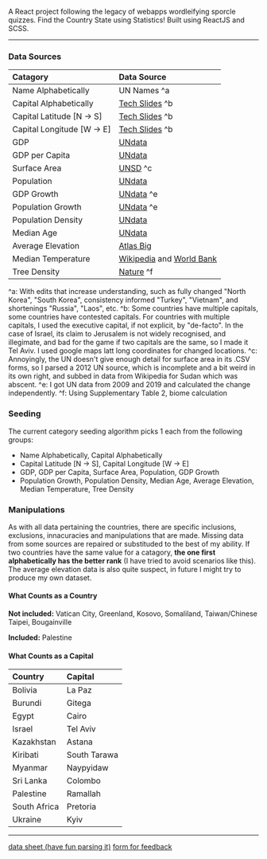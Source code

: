 A React project following the legacy of webapps wordleifying sporcle quizzes. Find the Country State using Statistics! Built using ReactJS and SCSS.

---

### Data Sources

| Catagory | Data Source |
| :--- | :--- |
| Name Alphabetically | UN Names ^a |
| Capital Alphabetically | [Tech Slides](http://techslides.com/list-of-countries-and-capitals) ^b|
| Capital Latitude [N → S] | [Tech Slides](http://techslides.com/list-of-countries-and-capitals) ^b |
| Capital Longitude [W → E] | [Tech Slides](http://techslides.com/list-of-countries-and-capitals) ^b |
| GDP | [UNdata](https://data.un.org/) |
| GDP per Capita | [UNdata](https://data.un.org/) |
| Surface Area | [UNSD](https://gist.github.com/9ps/eee96f40fe8946e674fb365f30f02d27) ^c|
| Population | [UNdata](https://data.un.org/) |
| GDP Growth | [UNdata](https://data.un.org/) ^e |
| Population Growth | [UNdata](https://data.un.org/) ^e |
| Population Density | [UNdata](https://data.un.org/) |
| Median Age | [UNdata](https://data.un.org/) |
| Average Elevation | [Atlas Big](https://www.atlasbig.com/en-us/countries-average-elevation) |
| Median Temperature | [Wikipedia](https://en.wikipedia.org/wiki/List_of_countries_by_average_yearly_temperature) and [World Bank](https://climateknowledgeportal.worldbank.org/)|
| Tree Density | [Nature](https://www.nature.com/articles/nature14967) ^f|

^a: With edits that increase understanding, such as fully changed "North Korea", "South Korea", consistency informed "Turkey", "Vietnam", and shortenings "Russia", "Laos", etc.
^b: Some countries have multiple capitals, some countries have contested capitals. For countries with multiple capitals, I used the executive capital, if not explicit, by "de-facto". In the case of Israel, its claim to Jerusalem is not widely recognised, and illegimate, and bad for the game if two capitals are the same, so I made it Tel Aviv. I used google maps latt long coordinates for changed locations.
^c: Annoyingly, the UN doesn't give enough detail for surface area in its .CSV forms, so I parsed a 2012 UN source, which is incomplete and a bit weird in its own right, and subbed in data from Wikipedia for Sudan which was abscent.
^e: I got UN data from 2009 and 2019 and calculated the change independently.
^f: Using Supplementary Table 2, biome calculation

### Seeding

The current category seeding algorithm picks 1 each from the following groups:
* Name Alphabetically, Capital Alphabetically
* Capital Latitude [N → S], Capital Longitude [W → E]
* GDP, GDP per Capita, Surface Area, Population, GDP Growth
* Population Growth, Population Density, Median Age, Average Elevation, Median Temperature, Tree Density

### Manipulations

As with all data pertaining the countries, there are specific inclusions, exclusions, innacuracies and manipulations that are made. Missing data from some sources are repaired or substituded to the best of my ability. If two countries have the same value for a catagory, **the one first alphabetically has the better rank** (I have tried to avoid scenarios like this). The average elevation data is also quite suspect, in future I might try to produce my own dataset.

#### What Counts as a Country

**Not included:** Vatican City, Greenland, Kosovo, Somaliland, Taiwan/Chinese Taipei, Bougainville

**Included:** Palestine

#### What Counts as a Capital

| Country      | Capital |
| :--- | :--- |
| Bolivia | La Paz |
| Burundi | Gitega |
| Egypt | Cairo |
| Israel | Tel Aviv |
| Kazakhstan | Astana |
| Kiribati | South Tarawa |
| Myanmar | Naypyidaw |
| Sri Lanka | Colombo |
| Palestine | Ramallah |
| South Africa | Pretoria |
| Ukraine | Kyiv |

---

[data sheet (have fun parsing it)](https://gist.github.com/9ps/062afd21e0698cfd5c39e10b83db89db)
[form for feedback](https://docs.google.com/forms/d/e/1FAIpQLSf9NfB5E7mMjUAhYh-GrwS8uS1s3jZRQQ9dAP8_DB4OKmU16w/viewform)
